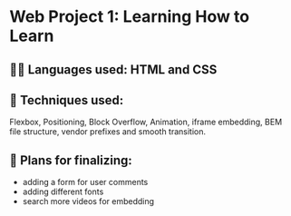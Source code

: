 # Web Project 1: Learning How to Learn

## :woman_technologist: Languages used: HTML and CSS

## :open_book: Techniques used: 
Flexbox, Positioning, Block Overflow, Animation, iframe embedding, BEM file structure, vendor prefixes and smooth transition.

## :scroll: Plans for finalizing: 
* adding a form for user comments
* adding different fonts
* search more videos for embedding


